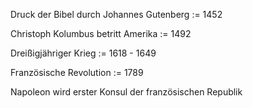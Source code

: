Druck der Bibel durch Johannes Gutenberg := 1452
<!--SR:!2025-07-12,1,130-->
Christoph Kolumbus betritt Amerika := 1492
<!--SR:!2025-10-01,92,270-->
Dreißigjähriger Krieg := 1618 - 1649
<!--SR:!2025-06-01,15,256-->
Französische Revolution := 1789
<!--SR:!2025-06-21,35,308-->
Napoleon wird erster Konsul der französischen Republik

